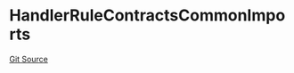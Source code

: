 # HandlerRuleContractsCommonImports
[Git Source](https://github.com/thrackle-io/tron/blob/5f7e8f952b779123753dfeb3491892f00fd8b936/src/client/token/handler/ruleContracts/HandlerRuleContractsCommonImports.sol)


